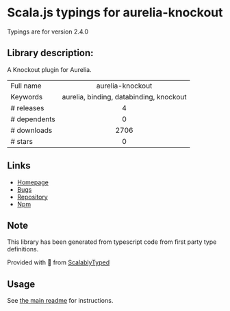 
# Scala.js typings for aurelia-knockout

Typings are for version 2.4.0

## Library description:
A Knockout plugin for Aurelia.

|                    |                 |
| ------------------ | :-------------: |
| Full name          | aurelia-knockout |
| Keywords           | aurelia, binding, databinding, knockout |
| # releases         | 4 |
| # dependents       | 0 |
| # downloads        | 2706 |
| # stars            | 0 |

## Links
- [Homepage](https://github.com/aurelia-contrib/aurelia-knockout)
- [Bugs](https://github.com/aurelia-contrib/aurelia-knockout/issues)
- [Repository](https://github.com/aurelia-contrib/aurelia-knockout)
- [Npm](https://www.npmjs.com/package/aurelia-knockout)
    


## Note
This library has been generated from typescript code from first party type definitions.

Provided with :purple_heart: from [ScalablyTyped](https://github.com/oyvindberg/ScalablyTyped)

## Usage
See [the main readme](../../readme.md) for instructions.


